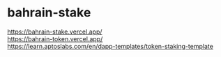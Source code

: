 # bahrain-stake
https://bahrain-stake.vercel.app/ \
https://bahrain-token.vercel.app/ \
https://learn.aptoslabs.com/en/dapp-templates/token-staking-template
